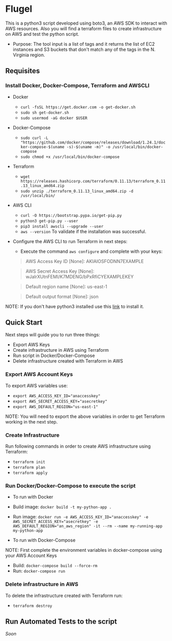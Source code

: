 # Flugel

This is a python3 script developed using boto3, an AWS SDK to interact with AWS resources. Also you will find a terraform files to create infrastructure on AWS and test the python script.

* Purpose: The tool input is a list of tags and it returns the list of EC2 instances and S3 buckets that don't match any of the tags in the N. Virginia region.

## Requisites

### Install Docker, Docker-Compose, Terraform and AWSCLI

* Docker
  * `curl -fsSL https://get.docker.com -o get-docker.sh`
  * `sudo sh get-docker.sh`
  * `sudo usermod -aG docker $USER`

* Docker-Compose
  * `sudo curl -L "https://github.com/docker/compose/releases/download/1.24.1/docker-compose-$(uname -s)-$(uname -m)" -o /usr/local/bin/docker-compose`
  * `sudo chmod +x /usr/local/bin/docker-compose`

* Terraform
  * `wget https://releases.hashicorp.com/terraform/0.11.13/terraform_0.11.13_linux_amd64.zip`
  * `sudo unzip ./terraform_0.11.13_linux_amd64.zip -d /usr/local/bin/`

* AWS CLI
  * `curl -O https://bootstrap.pypa.io/get-pip.py`
  * `python3 get-pip.py --user`
  * `pip3 install awscli --upgrade --user`
  * `aws --version` To validate if the installation was successful.

* Configure the AWS CLI to run Terraform in next steps:
  * Execute the command `aws configure` and complete with your keys:

  > AWS Access Key ID [None]: AKIAIOSFODNN7EXAMPLE

  > AWS Secret Access Key [None]: wJalrXUtnFEMI/K7MDENG/bPxRfiCYEXAMPLEKEY

  > Default region name [None]: us-east-1

  > Default output format [None]: json

NOTE: If you don't have python3 installed use this [link](https://docs.aws.amazon.com/cli/latest/userguide/install-linux-python.html) to install it.

## Quick Start

Next steps will guide you to run three things:

- Export AWS Keys
- Create infrastructure in AWS using Terraform
- Run script in Docker/Docker-Compose
- Delete infrastructure created with Terraform in AWS

### Export AWS Account Keys

To export AWS variables use:

 * `export AWS_ACCESS_KEY_ID="anaccesskey"`
 * `export AWS_SECRET_ACCESS_KEY="asecretkey"`
 * `export AWS_DEFAULT_REGION="us-east-1"`

NOTE: You will need to export the above variables in order to get Terraform working in the next step.

### Create Infrastructure

Run following commands in order to create AWS infrastructure using Terraform:

 * `terraform init`
 * `terraform plan`
 * `terraform apply`

### Run Docker/Docker-Compose to execute the script

 * To run with Docker
  * Build image: `docker build -t my-python-app .`
  * Run image: `docker run -e AWS_ACCESS_KEY_ID="anaccesskey" -e AWS_SECRET_ACCESS_KEY="asecretkey" -e AWS_DEFAULT_REGION="an_aws_region" -it --rm --name my-running-app my-python-app`

 * To run with Docker-Compose
 
NOTE: First complete the environment variables in docker-compose using your AWS Account Keys

  * Build: `docker-compose build --force-rm`
  * Run: `docker-compose run`

### Delete infrastructure in AWS

To delete the infrastructure created with Terraform run:

 * `terraform destroy`

## Run Automated Tests to the script

*Soon*
